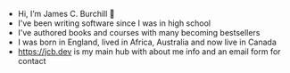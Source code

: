 - Hi, I’m James C. Burchill 👋
- I've been writing software since I was in high school
- I've authored books and courses with many becoming bestsellers
- I was born in England, lived in Africa, Australia and now live in Canada
- https://jcb.dev is my main hub with about me info and an email form for contact


<!---
jamesburchill/jamesburchill is a ✨ special ✨ repository because its `README.md` (this file) appears on your GitHub profile.
You can click the Preview link to take a look at your changes.
--->
